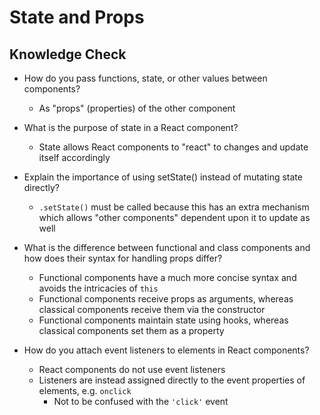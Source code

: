 # State and Props

## Knowledge Check

- How do you pass functions, state, or other values between components?

  - As "props" (properties) of the other component

- What is the purpose of state in a React component?

  - State allows React components to "react" to changes and update itself accordingly

- Explain the importance of using setState() instead of mutating state directly?

  - `.setState()` must be called because this has an extra mechanism which allows "other components" dependent upon it to update as well

- What is the difference between functional and class components and how does their syntax for handling props differ?

  - Functional components have a much more concise syntax and avoids the intricacies of `this`
  - Functional components receive props as arguments, whereas classical components receive them via the constructor
  - Functional components maintain state using hooks, whereas classical components set them as a property

- How do you attach event listeners to elements in React components?

  - React components do not use event listeners
  - Listeners are instead assigned directly to the event properties of elements, e.g. `onclick`
    - Not to be confused with the `'click'` event
